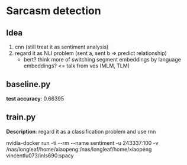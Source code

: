 # Sarcasm detection

## Idea
1. cnn (still treat it as sentiment analysis)
2. regard it as NLI problem (sent a, sent b => predict relationship)
    * bert? think more of switching segment embeddings by language embeddings? <= talk from ves (MLM, TLM)


## baseline.py
__test accuracy__: 0.66395

## train.py
__Description__: regard it as a classification problem and use rnn 

nvidia-docker run -ti --rm --name sentiment -u 243337:100 -v /nas/longleaf/home/xiaopeng:/nas/longleaf/home/xiaopeng vincentlu073/inls690:spacy


